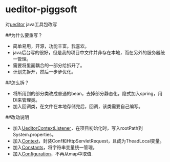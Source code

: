 # ueditor-piggsoft
对[ueditor](https://github.com/fex-team/ueditor) java工具包改写

##为什么要重写？
* 简单易用，开源，功能丰富。我喜欢。
* java后台写的很好，但是我的项目中文件并非存在本地，而在另外的服务器统一管理。
* 需要将里面耦合的一部分给拆开了。
* 计划先拆开，然后一步步优化。

##怎么拆？
* 将所用到的部分类改成普通的bean，去掉部分静态化，隐式加入spring，用DI来管理类。
* 加入回调类，在文件在本地存储完后，回调，该类需要自己编写。

##改动说明
* 加入[UeditorContextListener](https://github.com/piggsoft/ueditor-piggsoft/blob/master/ueditor-piggsoft/src/main/java/com/piggsoft/ueditor/UeditorContextListener.java)，在项目初始化时，写入rootPath到System.properties。
* 加入[Context](https://github.com/piggsoft/ueditor-piggsoft/blob/master/ueditor-piggsoft/src/main/java/com/piggsoft/ueditor/context/Context.java)，封装Conf和HttpServletRequest，且成为TheadLocal变量。
* 加入[Constants](https://github.com/piggsoft/ueditor-piggsoft/blob/master/ueditor-piggsoft/src/main/java/com/piggsoft/ueditor/utils/Constants.java)，将字符串变量统一管理。
* 加入[Configuration](https://github.com/piggsoft/ueditor-piggsoft/blob/master/ueditor-piggsoft/src/main/java/com/piggsoft/ueditor/context/Configuration.java)，不再从map中取值.
